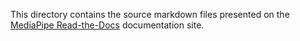 This directory contains the source markdown files presented on
the [MediaPipe Read-the-Docs](https://mediapipe.readthedocs.io) documentation site.
